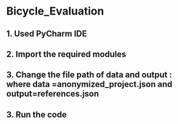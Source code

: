 # Bicycle_Evaluation

## 1. Used PyCharm IDE
## 2. Import the required modules 
## 3. Change the file path of data and output : where data =anonymized_project.json and output=references.json
## 3. Run the code 

